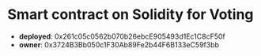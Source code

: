 # Smart contract on Solidity for Voting

- **deployed**: 0x261c05c0562b070b26ebcE905493d1Ec1C8cF50f
- **owner**: 0x3724B3Bb050c1F30Ab89Fe2b44F6B133eC59f3bb 
